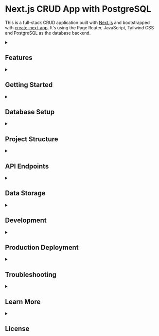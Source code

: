 # Next.js CRUD App with PostgreSQL
This is a full-stack CRUD application built with [Next.js](https://nextjs.org) and bootstrapped with [create-next-app](https://nextjs.org/docs/pages/api-reference/create-next-app). It's using the Page Router, JavaScript, Tailwind CSS and PostgreSQL as the database backend.

<details>
  <summary class="cursor-pointer font-semibold text-lg">
    <h2>Features</h2>
  </summary>
  <ul>
    <li>✅ Create, Read, Update, Delete (CRUD) operations for users</li>
    <li>✅ Responsive design with Tailwind CSS</li>
    <li>✅ Form validation and error handling</li>
    <li>✅ PostgreSQL database with proper schema</li>
    <li>✅ API routes for backend functionality</li>
    <li>✅ Database connection pooling</li>
    <li>✅ Environment-based configuration</li>
  </ul>
</details>
<details>
  <summary class="cursor-pointer font-semibold text-lg">
   <h2>Getting Started</h2>
  </summary>
  <details>
    <summary class="cursor-pointer font-semibold text-lg">
      <h3>Prerequisites</h3>
    </summary>
    <ul>
      <li>Node.js (version 14 or higher)</li>
      <li>npm or yarn</li>
      <li>PostgreSQL (version 12 or higher)</li>
    </ul>
  </details>
  <details>
    <summary class="cursor-pointer font-semibold text-lg">
      <h3>Installation</h3>
    </summary>
    <ol>
      <li>Clone or create the project directory</li>
      <li>Install dependencies:
        <pre><code>npm install</code></pre>
      </li>
      <li>Set up PostgreSQL database:
        <ul>
          <li>Create a new PostgreSQL database</li>
          <li>Run the seed script: <code>node scripts/seed.js</code></li>
        </ul>
      </li>
      <li>Configure environment variables:
        <pre><code># Database Configuration
PGHOST=localhost
PGUSER=user_in_pgadmin
PGPASSWORD=password_of_pgadmin
PGDATABASE=nextcrud
PGPORT=5432
NEXTAUTH_SECRET=your_secret_key
# Optional: Connection pool settings
DB_POOL_MIN=2
DB_POOL_MAX=10</code></pre>
      </li>
      <li>Run the development server:
        <pre><code>npm run dev</code></pre>
      </li>
      <li>
         Open <a href="http://localhost:3000">http://localhost:3000</a> in your browser
         You can start editing the page by modifying <code>pages/index.js</code>. The page auto-updates as you edit the file.
      </li>
    </ol>
  </details>
</details>
<details>
  <summary class="cursor-pointer font-semibold text-lg">
   <h2>Database Setup</h2>
  </summary>
  <p>Tables are created and seeded using <code>scripts/seed.js</code>.</p>
  <pre><code>-- Optional: Create an index on email for better performance
CREATE INDEX idx_users_email ON users(email);
</code></pre>
</details>
<details>
   <summary class="cursor-pointer font-semibold text-lg">
      <h2>Project Structure</h2>
   </summary>
   <details>
      <summary><strong>📁 components/</strong></summary>
      <ul>
         <li>ConfirmModal.js – Reusable confirmation dialog</li>
         <li>icons.js – Centralized icon exports</li>
         <li>Layout.js – Main app layout with header/sidebar</li>
         <li>ProfileMenu.js – Dropdown menu for user profile</li>
         <li>Sidebar.js – Sidebar navigation component</li>
         <li>SignupForm.js – Signup form component</li>
         <li>TaskActionSelect.js – Dropdown for task actions</li>
         <li>TaskList.js – Task listing UI</li>
         <li>
            <details>
               <summary><strong>📁 TasksForm/</strong></summary>
               <ul>
                  <li>CreateForm.js – Form for creating a new task</li>
                  <li>index.js – Exports task form components</li>
               </ul>
            </details>
         </li>
         <li>TasksLayout.js – Layout for task-related pages</li>
         <li>Toast.js – Notification/toast component</li>
         <li>UserActionSelect.js – Dropdown for user actions</li>
         <li>UserForm.js – Form for adding/editing users</li>
         <li>UserList.js – User listing UI</li>
         <li>UsersLayout.js – Layout for user-related pages</li>
      </ul>
   </details>
   <details>
      <summary><strong>📁 contexts/</strong></summary>
      <ul>
         <li>TasksContext.js – Context provider for tasks state</li>
         <li>UsersContext.js – Context provider for users state</li>
      </ul>
   </details>
   <details>
      <summary><strong>📁 hooks/</strong></summary>
      <ul>
         <li>useTasksForm.js – Custom hook for task form logic</li>
      </ul>
   </details>
   <details>
      <summary><strong>📁 lib/</strong></summary>
      <ul>
         <li>authOptions.js – NextAuth configuration</li>
         <li>dataService.js – Data access layer with PostgreSQL</li>
         <li>db.js – Database connection setup</li>
         <li>utils.js – Utility/helper functions</li>
      </ul>
   </details>
   <details>
      <summary><strong>📁 pages/</strong></summary>
      <ul>
         <li>
            <details>
               <summary><strong>📁 api/</strong></summary>
               <ul>
                  <li>
                     <details>
                        <summary><strong>📁 auth/</strong></summary>
                        <ul>
                           <li>[...nextauth].js – NextAuth API route</li>
                           <li>signup.js – Signup API route</li>
                        </ul>
                     </details>
                  </li>
                  <li>
                     <details>
                        <summary><strong>📁 tasks/</strong></summary>
                        <ul>
                           <li>[id].js – Single task API route</li>
                           <li>[id]/users.js – Manage users for a task</li>
                           <li>tasks.js – Tasks collection API</li>
                        </ul>
                     </details>
                  </li>
                  <li>
                     <details>
                        <summary><strong>📁 users/</strong></summary>
                        <ul>
                           <li>[id].js – Single user API route</li>
                           <li>users.js – Users collection API</li>
                        </ul>
                     </details>
                  </li>
               </ul>
            </details>
         </li>
         <li>
            <details>
               <summary><strong>📁 auth/</strong></summary>
               <ul>
                  <li>index.js – Auth landing page</li>
                  <li>login.js – Login page</li>
                  <li>signup.js – Signup page</li>
               </ul>
            </details>
         </li>
         <li>
            <details>
               <summary><strong>📁 tasks/</strong></summary>
               <ul>
                  <li>
                     <details>
                        <summary><strong>📁 [id]/</strong></summary>
                        <ul>
                           <li>edit.js – Edit task page</li>
                           <li>users.js – Assign users to task</li>
                        </ul>
                     </details>
                  </li>
                  <li>index.js – Tasks list page</li>
                  <li>new.js – Create task page</li>
               </ul>
            </details>
         </li>
         <li>
            <details>
               <summary><strong>📁 users/</strong></summary>
               <ul>
                  <li>
                     <details>
                        <summary><strong>📁 [id]/</strong></summary>
                        <ul>
                           <li>edit.js – Edit user page</li>
                           <li>tasks.js – View user's tasks</li>
                        </ul>
                     </details>
                  </li>
                  <li>index.js – Users list page</li>
               </ul>
            </details>
         </li>
         <li>
            <details>
               <summary><strong>📁 profile/</strong></summary>
               <ul>
                  <li>index.js – User profile page</li>
               </ul>
            </details>
         </li>
         <li>_app.js – Custom App component</li>
         <li>_document.js – Custom Document</li>
         <li>index.js – Home page</li>
      </ul>
   </details>
   <details>
      <summary><strong>📁 public/</strong> – Static assets</summary>
   </details>
   <details>
      <summary><strong>📁 scripts/</strong></summary>
      <ul>
         <li>seed.js – DB seeding script</li>
      </ul>
   </details>
   <details>
      <summary><strong>📁 styles/</strong></summary>
      <ul>
         <li>globals.css – Global Tailwind styles</li>
      </ul>
   </details>
   <ul>
      <li>eslint.config.mjs – ESLint configuration</li>
      <li>jsconfig.json – Path aliases</li>
      <li>next.config.mjs – Next.js configuration</li>
      <li>package.json</li>
      <li>postcss.config.js – PostCSS config for Tailwind</li>
      <li>tailwind.config.js – Tailwind configuration</li>
      <li>README.md</li>
   </ul>
</details>
<details>
  <summary class="cursor-pointer font-semibold text-lg">
   <h2>API Endpoints</h2>
  </summary>
  <details>
    <summary class="cursor-pointer font-semibold text-lg">
      <h3>Users Collection (/api/users)</h3>
    </summary>
    <ul>
      <li><b>GET</b>: Retrieve all users</li>
      <li><b>POST</b>: Create a new user</li>
    </ul>
  </details>
  <details>
    <summary class="cursor-pointer font-semibold text-lg">
      <h3>Individual User (/api/users/[id])</h3>
    </summary>
    <ul>
      <li><b>GET</b>: Retrieve a specific user</li>
      <li><b>PUT</b>: Update a specific user</li>
      <li><b>DELETE</b>: Delete a specific user</li>
    </ul>
  </details>
  <details>
    <summary class="cursor-pointer font-semibold text-lg">
      <h3>Tasks Collection (/api/tasks)</h3>
    </summary>
    <ul>
      <li><b>GET</b>: Retrieve all tasks</li>
      <li><b>POST</b>: Create a new task</li>
    </ul>
  </details>
  <details>
    <summary class="cursor-pointer font-semibold text-lg">
      <h3>Individual Task (/api/tasks/[id])</h3>
    </summary>
    <ul>
      <li><b>GET</b>: Retrieve a specific task</li>
      <li><b>PUT</b>: Update a specific task</li>
      <li><b>DELETE</b>: Delete a specific task</li>
    </ul>
  </details>
  <details>
    <summary class="cursor-pointer font-semibold text-lg">
      <h3>Task Users (/api/tasks/[id]/users)</h3>
    </summary>
    <ul>
      <li><b>GET</b>: List users assigned to a task</li>
      <li><b>POST</b>: Assign a user to a task</li>
      <li><b>DELETE</b>: Remove a user from a task</li>
    </ul>
  </details>
  <details>
    <summary class="cursor-pointer font-semibold text-lg">
      <h3>Authentication (/api/auth)</h3>
    </summary>
    <ul>
      <li><b>POST</b> <code>/auth/signup</code>: Register new user</li>
      <li><code>[...nextauth].js</code>: NextAuth handler for login/session</li>
    </ul>
  </details>
</details>
<details>
  <summary class="cursor-pointer font-semibold text-lg">
   <h2>Data Storage</h2>
  </summary>
  <ul>
    <li><b>Connection pooling</b> via pg.Pool (lib/db.js)</li>
    <li><b>Prepared statements</b> for security and performance</li>
    <li><b>Transaction support</b> for data integrity</li>
    <li><b>Automatic timestamps</b> for created_at and updated_at</li>
    <li><b>Email uniqueness</b> constraint</li>
  </ul>
</details>
<details>
  <summary class="cursor-pointer font-semibold text-lg">
    <h2>Development</h2>
  </summary>
  <details>
    <summary class="cursor-pointer font-semibold text-lg">
      <h3>Adding New Fields</h3>
    </summary>
    <ol>
      <li>Update schema (via migration or in <code>scripts/seed.js</code>)</li>
      <li>Update methods in <code>lib/dataService.js</code></li>
      <li>Update forms in <code>components/UserForm.js</code>, <code>components/TasksForm/</code></li>
      <li>Update API routes in <code>pages/api/...</code></li>
      <li>Update display components</li>
    </ol>
  </details>
  <details>
    <summary class="cursor-pointer font-semibold text-lg">
      <h3>Database Migrations</h3>
    </summary>
    <ol>
      <li>Create migration files in <code>migrations/</code></li>
      <li>Use tools like <code>node-pg-migrate</code> or <code>knex.js</code></li>
      <li>Run migrations during deployment</li>
    </ol>
  </details>
  <details>
    <summary class="cursor-pointer font-semibold text-lg">
      <h3>Performance Optimization</h3>
    </summary>
    <ul>
      <li>Use connection pooling</li>
      <li>Add indexes</li>
      <li>Implement caching</li>
      <li>Use pagination for large datasets</li>
    </ul>
  </details>
  <details>
    <summary class="cursor-pointer font-semibold text-lg">
      <h3>Security Considerations</h3>
    </summary>
    <ul>
      <li>Use env vars for DB credentials</li>
      <li>Prepared statements to prevent SQL injection</li>
      <li>Input validation in API routes</li>
      <li>Email uniqueness enforced at DB level</li>
    </ul>
  </details>
</details>
<details>
  <summary class="cursor-pointer font-semibold text-lg">
    <h2>Production Deployment</h2>
  </summary>
  <details>
    <summary class="cursor-pointer font-semibold text-lg">
      <h3>Database Setup</h3>
    </summary>
    <ol>
      <li>Set up PostgreSQL (AWS RDS, Supabase, etc.)</li>
      <li>Run schema creation script</li>
      <li>Set required env vars:
        <pre><code>DATABASE_URL=postgresql://username:password@host:port/database_name
NEXTAUTH_SECRET=your_secret
NEXTAUTH_URL=https://your-domain.com
NODE_ENV=production</code></pre>
      </li>
    </ol>
  </details>
  <details>
    <summary class="cursor-pointer font-semibold text-lg">
      <h3>Deployment Platforms</h3>
    </summary>
    <ul>
      <li>Vercel (recommended for Next.js)</li>
      <li>Netlify</li>
      <li>AWS</li>
      <li>Heroku</li>
      <li>Any Node.js hosting</li>
    </ul>
  </details>
</details>
<details>
  <summary class="cursor-pointer font-semibold text-lg">
    <h2>Troubleshooting</h2>
  </summary>
  <details>
    <summary class="cursor-pointer font-semibold text-lg">
      <h3>Common Issues</h3>
    </summary>
    <ul>
      <li>Database connection errors → check URL & PostgreSQL status</li>
      <li>Schema errors → verify schema created properly</li>
      <li>Env issues → ensure <code>.env.local</code> exists, restart dev server</li>
    </ul>
  </details>
  <details>
    <summary class="cursor-pointer font-semibold text-lg">
      <h3>Development Tips</h3>
    </summary>
    <ul>
      <li>Check browser network tab</li>
      <li>Use PostgreSQL logs</li>
      <li>Try pgAdmin or GUI for DB</li>
    </ul>
  </details>
</details>
<details>
  <summary class="cursor-pointer font-semibold text-lg">
    <h2>Learn More</h2>
  </summary>
  <ul>
    <li><a href="https://nextjs.org/docs">Next.js Documentation</a></li>
    <li><a href="https://nextjs.org/learn-pages-router">Learn Next.js</a></li>
    <li><a href="https://github.com/vercel/next.js">Next.js GitHub Repository</a></li>
  </ul>
</details>
<details>
  <summary class="cursor-pointer font-semibold text-lg">
    <h2>License</h2>
  </summary>
  <p>This project is open source and available under the <a href="LICENSE">MIT License</a>.</p>
</details>